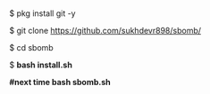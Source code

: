 #



$ pkg install git -y



$ git clone https://github.com/sukhdevr898/sbomb/


$ cd sbomb





$ **bash install.sh**


**#next time bash sbomb.sh**

